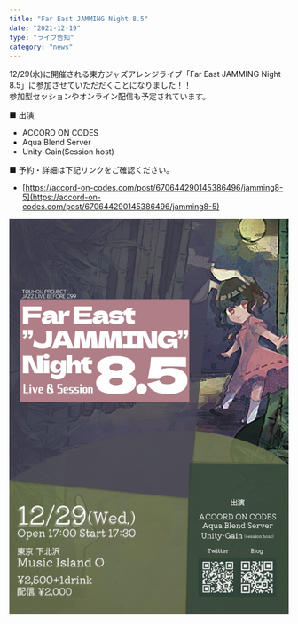 ```yaml
---
title: "Far East JAMMING Night 8.5"
date: "2021-12-19"
type: "ライブ告知"
category: "news"
---
```

12/29(水)に開催される東方ジャズアレンジライブ「Far East JAMMING Night 8.5」に参加させていただだくことになりました！！  
参加型セッションやオンライン配信も予定されています。  
  
■ 出演

- ACCORD ON CODES
- Aqua Blend Server
- Unity-Gain(Session host)

■ 予約・詳細は下記リンクをご確認ください。

- [https://accord-on-codes.com/post/670644290145386496/jamming8-5](https://accord-on-codes.com/post/670644290145386496/jamming8-5)

![jamming8-5](../images/etc/live/2021-12-31/jamming8-5.png)  